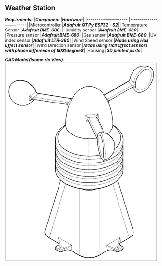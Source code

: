 **Weather Station**
-

***Requirments:***
|***Component***        |***Hardware***|
|---------------------  |-------------------------|
|Microcontroller        |***Adafruit QT Py ESP32 - S2***|
|Temperature Sensor     |***Adafruit BME-680***|
|Humidity sensor        |***Adafruit BME-680***|
|Pressure sensor        |***Adafruit BME-680***|
|Gas sensor             |***Adafruit BME-680***|
|UV index sensor        |***Adafruit LTR-390***|
|Wind Speed sensor      |***Made using Hall Effect sensor***|
|Wind Direction sensor  |***Made using Hall Effect sensors with phase difference of 90$\degree$***|
|Housing                |***3D printed parts***|


***CAD Model (Isometric View)***
![ISOMETIC VIEW](https://github.com/NageshAC/Weather_Station/blob/main/CAD/assembly.png?raw=true)